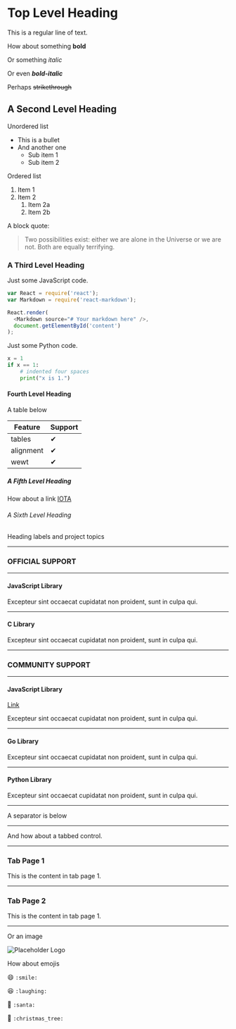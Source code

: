 # Top Level Heading

This is a regular line of text.

How about something **bold**

Or something _italic_

Or even **_bold-italic_**

Perhaps ~~strikethrough~~

## A Second Level Heading

Unordered list

* This is a bullet
* And another one
  * Sub item 1
  * Sub item 2

Ordered list

1. Item 1
1. Item 2
    1. Item 2a
    1. Item 2b

A block quote:

> Two possibilities exist: either we are alone in the Universe or we are not. Both are equally terrifying.

### A Third Level Heading

Just some JavaScript code.

```js
var React = require('react');
var Markdown = require('react-markdown');

React.render(
  <Markdown source="# Your markdown here" />,
  document.getElementById('content')
);
```

Just some Python code.

```python
x = 1
if x == 1:
    # indented four spaces
    print("x is 1.")
  ```

#### Fourth Level Heading

A table below

| Feature   | Support |
| --------- | ------- |
| tables    | ✔ |
| alignment | ✔ |
| wewt      | ✔ |

##### A Fifth Level Heading

How about a link [IOTA](https://www.iota.org)

###### A Sixth Level Heading

Heading labels and project topics

---

### **OFFICIAL SUPPORT** ###

---------------

#### **JavaScript Library** ####
Excepteur sint occaecat cupidatat non proident, sunt in culpa qui.

---

#### **C Library** ####
Excepteur sint occaecat cupidatat non proident, sunt in culpa qui.

---------------

### __COMMUNITY SUPPORT__ ###

---------------

#### **JavaScript Library** ####
[Link](./1.0/reference/library/JavaScript)

Excepteur sint occaecat cupidatat non proident, sunt in culpa qui.

---

#### __Go Library__ ####
Excepteur sint occaecat cupidatat non proident, sunt in culpa qui.

---

#### Python Library ####
Excepteur sint occaecat cupidatat non proident, sunt in culpa qui.

---------------


A separator is below

---

And how about a tabbed control.

--------------------
### Tab Page 1

This is the content in tab page 1.

---
### Tab Page 2

This is the content in tab page 1.

--------------------

Or an image

![Placeholder Logo](https://via.placeholder.com/150)

How about emojis

:smile: `:smile:`

:laughing: `:laughing:`

:santa: `:santa:`

:christmas_tree: `:christmas_tree:`

